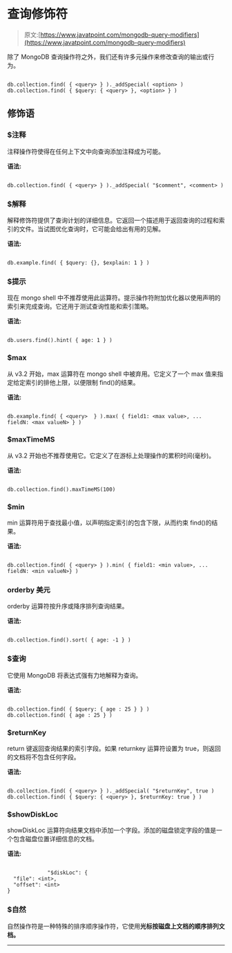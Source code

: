 # 查询修饰符

> 原文:[https://www.javatpoint.com/mongodb-query-modifiers](https://www.javatpoint.com/mongodb-query-modifiers)

除了 MongoDB 查询操作符之外，我们还有许多元操作来修改查询的输出或行为。

```

db.collection.find( { <query> } )._addSpecial( <option> )
db.collection.find( { $query: { <query> }, <option> } )

```

## 修饰语

### $注释

注释操作符使得在任何上下文中向查询添加注释成为可能。

**语法:**

```

db.collection.find( { <query> } )._addSpecial( "$comment", <comment> )

```

### $解释

解释修饰符提供了查询计划的详细信息。它返回一个描述用于返回查询的过程和索引的文件。当试图优化查询时，它可能会给出有用的见解。

**语法:**

```

db.example.find( { $query: {}, $explain: 1 } )

```

### $提示

现在 mongo shell 中不推荐使用此运算符。提示操作符附加优化器以使用声明的索引来完成查询。它还用于测试查询性能和索引策略。

**语法:**

```

db.users.find().hint( { age: 1 } )

```

### $max

从 v3.2 开始，max 运算符在 mongo shell 中被弃用。它定义了一个 max 值来指定给定索引的排他上限，以便限制 find()的结果。

**语法:**

```

db.example.find( { <query>  } ).max( { field1: <max value>, ... fieldN: <max valueN> } )

```

### $maxTimeMS

从 v3.2 开始也不推荐使用它。它定义了在游标上处理操作的累积时间(毫秒)。

**语法:**

```

db.collection.find().maxTimeMS(100)

```

### $min

min 运算符用于查找最小值，以声明指定索引的包含下限，从而约束 find()的结果。

**语法:**

```

db.collection.find( { <query> } ).min( { field1: <min value>, ... fieldN: <min valueN>} )

```

### orderby 美元

orderby 运算符按升序或降序排列查询结果。

**语法:**

```

db.collection.find().sort( { age: -1 } )

```

### $查询

它使用 MongoDB 将表达式强有力地解释为查询。

**语法:**

```

db.collection.find( { $query: { age : 25 } } )
db.collection.find( { age : 25 } )

```

### $returnKey

return 键返回查询结果的索引字段。如果 returnkey 运算符设置为 true，则返回的文档将不包含任何字段。

**语法:**

```

db.collection.find( { <query> } )._addSpecial( "$returnKey", true )
db.collection.find( { $query: { <query> }, $returnKey: true } )

```

### $showDiskLoc

showDiskLoc 运算符向结果文档中添加一个字段。添加的磁盘锁定字段的值是一个包含磁盘位置详细信息的文档。

**语法:**

```

             "$diskLoc": {
  "file": <int>,
  "offset": <int>
}

```

### $自然

自然操作符是一种特殊的排序顺序操作符，它使用**光标按磁盘上文档的顺序排列文档。**

* * *